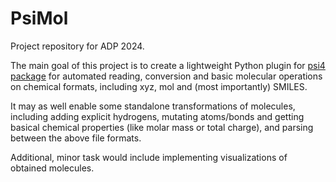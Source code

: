 # PsiMol
Project repository for ADP 2024.

The main goal of this project is to create a lightweight Python plugin for [psi4 package](https://psicode.org) for automated reading, conversion and basic molecular operations on chemical formats, including xyz, mol and (most importantly) SMILES.

It may as well enable some standalone transformations of molecules, including adding explicit hydrogens, mutating atoms/bonds and getting basical chemical properties (like molar mass or total charge), and parsing between the above file formats.

Additional, minor task would include implementing visualizations of obtained molecules.
